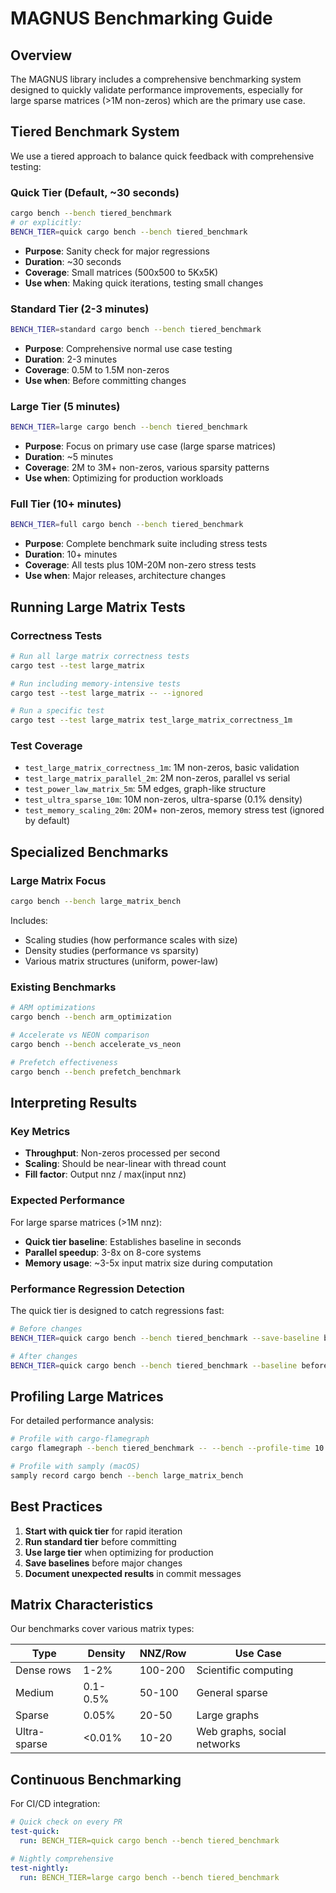 # MAGNUS Benchmarking Guide

## Overview

The MAGNUS library includes a comprehensive benchmarking system designed to quickly validate performance improvements, especially for large sparse matrices (>1M non-zeros) which are the primary use case.

## Tiered Benchmark System

We use a tiered approach to balance quick feedback with comprehensive testing:

### Quick Tier (Default, ~30 seconds)
```bash
cargo bench --bench tiered_benchmark
# or explicitly:
BENCH_TIER=quick cargo bench --bench tiered_benchmark
```
- **Purpose**: Sanity check for major regressions
- **Duration**: ~30 seconds
- **Coverage**: Small matrices (500x500 to 5Kx5K)
- **Use when**: Making quick iterations, testing small changes

### Standard Tier (2-3 minutes)
```bash
BENCH_TIER=standard cargo bench --bench tiered_benchmark
```
- **Purpose**: Comprehensive normal use case testing
- **Duration**: 2-3 minutes
- **Coverage**: 0.5M to 1.5M non-zeros
- **Use when**: Before committing changes

### Large Tier (5 minutes)
```bash
BENCH_TIER=large cargo bench --bench tiered_benchmark
```
- **Purpose**: Focus on primary use case (large sparse matrices)
- **Duration**: ~5 minutes
- **Coverage**: 2M to 3M+ non-zeros, various sparsity patterns
- **Use when**: Optimizing for production workloads

### Full Tier (10+ minutes)
```bash
BENCH_TIER=full cargo bench --bench tiered_benchmark
```
- **Purpose**: Complete benchmark suite including stress tests
- **Duration**: 10+ minutes
- **Coverage**: All tests plus 10M-20M non-zero stress tests
- **Use when**: Major releases, architecture changes

## Running Large Matrix Tests

### Correctness Tests
```bash
# Run all large matrix correctness tests
cargo test --test large_matrix

# Run including memory-intensive tests
cargo test --test large_matrix -- --ignored

# Run a specific test
cargo test --test large_matrix test_large_matrix_correctness_1m
```

### Test Coverage
- `test_large_matrix_correctness_1m`: 1M non-zeros, basic validation
- `test_large_matrix_parallel_2m`: 2M non-zeros, parallel vs serial
- `test_power_law_matrix_5m`: 5M edges, graph-like structure  
- `test_ultra_sparse_10m`: 10M non-zeros, ultra-sparse (0.1% density)
- `test_memory_scaling_20m`: 20M+ non-zeros, memory stress test (ignored by default)

## Specialized Benchmarks

### Large Matrix Focus
```bash
cargo bench --bench large_matrix_bench
```
Includes:
- Scaling studies (how performance scales with size)
- Density studies (performance vs sparsity)
- Various matrix structures (uniform, power-law)

### Existing Benchmarks
```bash
# ARM optimizations
cargo bench --bench arm_optimization

# Accelerate vs NEON comparison
cargo bench --bench accelerate_vs_neon

# Prefetch effectiveness
cargo bench --bench prefetch_benchmark
```

## Interpreting Results

### Key Metrics
- **Throughput**: Non-zeros processed per second
- **Scaling**: Should be near-linear with thread count
- **Fill factor**: Output nnz / max(input nnz)

### Expected Performance

For large sparse matrices (>1M nnz):
- **Quick tier baseline**: Establishes baseline in seconds
- **Parallel speedup**: 3-8x on 8-core systems
- **Memory usage**: ~3-5x input matrix size during computation

### Performance Regression Detection

The quick tier is designed to catch regressions fast:
```bash
# Before changes
BENCH_TIER=quick cargo bench --bench tiered_benchmark --save-baseline before

# After changes  
BENCH_TIER=quick cargo bench --bench tiered_benchmark --baseline before
```

## Profiling Large Matrices

For detailed performance analysis:
```bash
# Profile with cargo-flamegraph
cargo flamegraph --bench tiered_benchmark -- --bench --profile-time 10

# Profile with samply (macOS)
samply record cargo bench --bench large_matrix_bench
```

## Best Practices

1. **Start with quick tier** for rapid iteration
2. **Run standard tier** before committing
3. **Use large tier** when optimizing for production
4. **Save baselines** before major changes
5. **Document unexpected results** in commit messages

## Matrix Characteristics

Our benchmarks cover various matrix types:

| Type | Density | NNZ/Row | Use Case |
|------|---------|---------|----------|
| Dense rows | 1-2% | 100-200 | Scientific computing |
| Medium | 0.1-0.5% | 50-100 | General sparse |
| Sparse | 0.05% | 20-50 | Large graphs |
| Ultra-sparse | <0.01% | 10-20 | Web graphs, social networks |

## Continuous Benchmarking

For CI/CD integration:
```yaml
# Quick check on every PR
test-quick:
  run: BENCH_TIER=quick cargo bench --bench tiered_benchmark

# Nightly comprehensive
test-nightly:
  run: BENCH_TIER=large cargo bench --bench tiered_benchmark
```